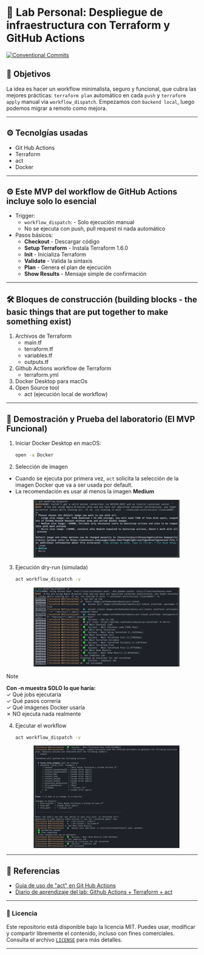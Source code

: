 # 🧪 Lab Personal: Despliegue de infraestructura con Terraform y GitHub Actions

[![Conventional Commits](https://img.shields.io/badge/Conventional%20Commits-1.0.0-%23FE5196?logo=conventionalcommits&logoColor=white)](https://conventionalcommits.org)

## 🎯 Objetivos
La idea es hacer un workflow minimalista, seguro y funcional, que cubra las mejores prácticas: `terraform plan` automático en cada `push` y `terraform apply` manual via `workflow_dispatch`. Empezamos con `backend local`, luego podemos migrar a remoto como mejora.

---

## ⚙ Tecnolgías usadas
- Git Hub Actions
- Terraform
- act
- Docker

---

## ⚙ Este MVP del workflow de GitHub Actions incluye solo lo esencial
- Trigger:
    - `workflow_dispatch`: - Solo ejecución manual
    - No se ejecuta con push, pull request ni nada automático
- Pasos básicos:
    - **Checkout** - Descargar código
    - **Setup Terraform** - Instala Terraform 1.6.0
    - **Init** - Inicializa Terraform
    - **Validate** - Valida la sintaxis
    - **Plan** - Genera el plan de ejecución
    - **Show Results** - Mensaje simple de confirmación

---

## 🛠 Bloques de construcción (building blocks - the basic things that are put together to make something exist)
1. Archivos de Terraform
    - main.tf
    - terraform.tf
    - variables.tf
    - outputs.tf
2. Github Actions workflow de Terraform
    - terraform.yml
3. Docker Desktop para macOs
4. Open Source tool
    - act (ejecución local de workflow)

---

## 🚀 Demostración y Prueba del laboratorio (El MVP Funcional)
1. Iniciar Docker Desktop en macOS:
    ```bash
    open -a Docker
    ```
2. Selección de imagen
- Cuando se ejecuta por primera vez, `act` solicita la selección de la imagen Docker que va a ser usada por default.
- La recomendación es usar al menos la imagen **Medium**
    <p align="center">
        <img src="imagenes/act-select-image.png" alt="act-select-image" width="80%">
    </p>
3. Ejecución dry-run (simulada)
    ```bash
    act workflow_dispatch -v
    ```
    <p align="center">
        <img src="imagenes/dry-run.png" alt="dry-run" width="80%">
    </p>

> [!NOTE]  
> **Con -n muestra SOLO lo que haría:**<br>
> ✓ Qué jobs ejecutaría<br>
> ✓ Qué pasos correría<br>
> ✓ Qué imágenes Docker usaría<br>
> ✗ NO ejecuta nada realmente

4. Ejecutar el workflow
    ```bash
    act workflow_dispatch -v
    ```
    <p align="center">
        <img src="imagenes/act-exec.png" alt="act-exec" width="80%">
    </p>

---

## 🔗 Referencias
- [Guia de uso de "act" en Git Hub Actions](https://github.com/samuelrojasm/lab-github-actions-terraform-mvp/blob/main/learning/cheatsheets/guia-github-actions-act.md)
- [Diario de aprendizaje del lab: Github Actions + Terraform + act](https://github.com/samuelrojasm/lab-github-actions-terraform-mvp/tree/main/learning)

---

### 📝 Licencia

Este repositorio está disponible bajo la licencia MIT.
Puedes usar, modificar y compartir libremente el contenido, incluso con fines comerciales.
Consulta el archivo [`LICENSE`](./LICENSE) para más detalles.

---